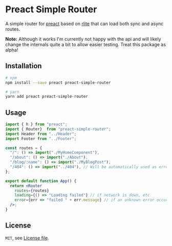 # Preact Simple Router

A simple router for [preact](https://github.com/developit/preact/) based on
[rlite](https://github.com/chrisdavies/rlite) that can load both sync and async
routes.

**Note:** Although it works I'm currently not happy with the api and will likely
change the internals quite a bit to allow easier testing. Treat this package
as alpha!

## Installation

```bash
# npm
npm install --save preact preact-simple-router

# yarn
yarn add preact preact-simple-router
```

## Usage

```jsx
import { h } from "preact";
import { Router}  from "preact-simple-router";
import Header from "../Header";
import Footer from "../Footer";

const routes = {
  "/": () => import("./MyHomeComponent"),
  "/about": () => import("./About"),
  "/blog/:name": () => import("./MyBlogPost"),
  "/404": () => import("../404"), // Will be automatically used as error route
};

export default function App() {
  return <Router
    routes={routes}
    loading={() => "Loading failed"} // if network is down, etc
    error={err => "failed " + err.message} // if an unknown error occured
  />;
}
```

## License

`MIT`, see [License file](LICENSE.md).
